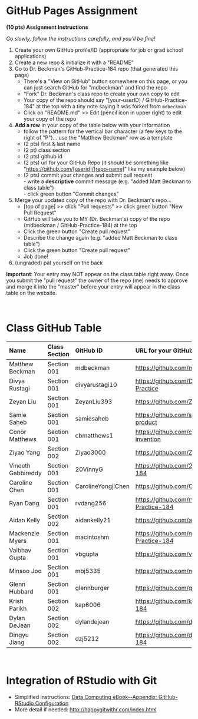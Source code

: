 
# GitHub Pages Assignment

**(10 pts) Assignment Instructions**

*Go slowly, follow the instructions carefully, and you'll be fine!*

1. Create your own GitHub profile/ID (appropriate for job or grad school applications)  
2. Create a new repo & initialize it with a "README" 
3. Go to Dr. Beckman's GitHub-Practice-184 repo (that generated this page)  
    - There's a "View on GitHub" button somewhere on this page, or you can just search GitHub for "mdbeckman" and find the repo
    - "Fork" Dr. Beckman's class repo to create your own copy to edit
    - Your copy of the repo should say "[your-userID] / GitHub-Practice-184" at the top with a tiny note saying it was forked from `mdbeckman`
    - Click on "README.md" >> Edit (pencil icon in upper right) to edit your copy of the repo
4. **Add a row** in your copy of the table below with your information 
    - follow the pattern for the vertical bar character (a few keys to the right of "P")... use the "Matthew Beckman" row as a template
    - (2 pts) first & last name  
    - (2 pt)  class section
    - (2 pts) github id  
    - (2 pts) url for your GitHub Repo (it should be something like "https://github.com/[userid]/[repo-name]" like my example below)
    - (2 pts) commit your changes and submit pull request   
          - write a **descriptive** commit message (e.g. "added Matt Beckman to class table")  
          - click green button "Commit changes" 
5. Merge your updated copy of the repo with Dr. Beckman's repo...
    - [top of page] >> click "Pull requests" >> click green button "New Pull Request"
    - GitHub will take you to MY (Dr. Beckman's) copy of the repo (mdbeckman / GitHub-Practice-184) at the top
    - Click the green button "Create pull request"
    - Describe the change again (e.g. "added Matt Beckman to class table")
    - Click the green button "Create pull request"
    - Job done!
6. (ungraded) pat yourself on the back
 
**Important**: Your entry may NOT appear on the class table right away.  Once you submit the "pull request" the owner of the repo (me) needs to approve and merge it into the "master" before your entry will appear in the class table on the website. 

<br>

# Class GitHub Table 

| Name                    | Class Section     | GitHub ID            | URL for your GitHub repo                                 |  
|:------------------------|:------------------|:---------------------|:---------------------------------------------------------|  
| Matthew Beckman         | Section 001       | mdbeckman            | https://github.com/mdbeckman/dcData                      |  
| Divya Rustagi           | Section 001       | divyarustagi10       | https://github.com/DivyaRustagi10/GitHub-Practice        |
| Zeyan Liu               | Section 001       | ZeyanLiu393          | https://github.com/ZeyanLiu393/Stat184                   | 
| Samie Saheb             | Section 001       | samiesaheb           | https://github.com/samiesaheb/3-d-vector-product         |
| Conor Matthews          | Section 001       | cbmatthews1          | https://github.com/cbmatthews1/potential-invention       |
| Ziyao Yang              | Section 002       | Ziyao3000            | https://github.com/Ziyao3000/Ziyao-STAT184               |  
| Vineeth Gabbireddy      | Section 001       | 20VinnyG             | https://github.com/20VinnyG/GitHub-Practice-184          |
| Caroline Chen           | Section 001       | CarolineYongjiChen   | https://github.com/CarolineYongjiChen/STAT184            |
| Ryan Dang               | Section 001       | rvdang256            | https://github.com/rvdang256/GitHub-Practice-184         |
| Aidan Kelly             | Section 002       | aidankelly21         | https://github.com/aidankelly21/Practice                 |
| Mackenzie Myers         | Section 001       | macintoshm           | https://github.com/macintoshm/GitHub-Practice-184        |
| Vaibhav Gupta           | Section 001       | vbgupta              | https://github.com/vbgupta/STAT184                       |
| Minsoo Joo              | Section 001       | mbj5335              | https://github.com/mbj5335/Artist-Joo                    |
| Glenn Hubbard           | Section 001       | glennburger          | https://github.com/glennburger/stat184                   |  
| Krish Parikh            | Section 002       | kap6006              | https://github.com/kap6006/GitHub-Practice-184           |
| Dylan DeJean            | Section 002       | dylandejean          | https://github.com/dylandejean/dejean-stat184            |
| Dingyu Jiang            | Section 002       | dzj5212              | https://github.com/dzj5212/GitHub-Practice-184          |


<br>

# Integration of RStudio with Git

- Simplified instructions: [Data Computing eBook--Appendix: GitHub-RStudio Configuration](https://dtkaplan.github.io/DataComputingEbook/appendix-github-rstudio-configuration.html#appendix-github-rstudio-configuration)  
- More detail if needed: <http://happygitwithr.com/index.html>

